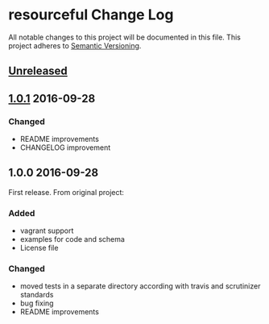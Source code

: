 # resourceful Change Log
All notable changes to this project will be documented in this file.
This project adheres to [Semantic Versioning](http://semver.org/).

## [Unreleased]

## [1.0.1] 2016-09-28

### Changed

- README improvements
- CHANGELOG improvement

## 1.0.0 2016-09-28

First release. From original project:

### Added

- vagrant support
- examples for code and schema
- License file

### Changed

- moved tests in a separate directory according with travis and scrutinizer standards
- bug fixing
- README improvements


[Unreleased]: https://bitbucket.org/e-artspace/resourceful/compare/master%0D1.0.0
[1.0.1]: https://bitbucket.org/e-artspace/resourceful/compare/1.0.1%0D1.0.0


